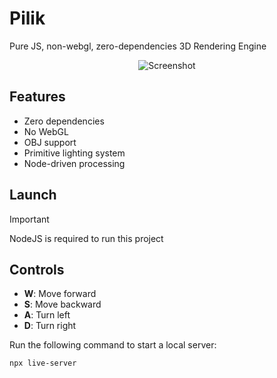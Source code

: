 # Pilik

Pure JS, non-webgl, zero-dependencies 3D Rendering Engine

<p align="center">
<img src="/sceenshots/screenshot.png" alt="Screenshot" />
</p>

## Features
- Zero dependencies
- No WebGL
- OBJ support
- Primitive lighting system
- Node-driven processing

## Launch
> [!IMPORTANT]
> NodeJS is required to run this project

## Controls
- **W**: Move forward
- **S**: Move backward
- **A**: Turn left
- **D**: Turn right

Run the following command to start a local server:
```bash
npx live-server
```
